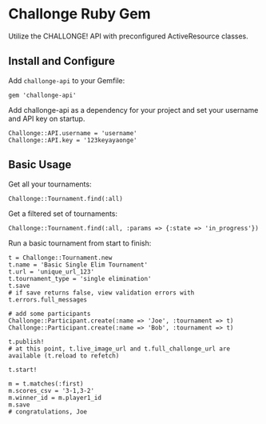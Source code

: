 # Challonge Ruby Gem

Utilize the CHALLONGE! API with preconfigured ActiveResource classes.


## Install and Configure

Add ```challonge-api``` to your Gemfile:

```
gem 'challonge-api'
```

Add challonge-api as a dependency for your project and set your username and API key on startup.

```
Challonge::API.username = 'username'
Challonge::API.key = '123keyayaonge'
```

## Basic Usage

Get all your tournaments:

```
Challonge::Tournament.find(:all)
```

Get a filtered set of tournaments:

```
Challonge::Tournament.find(:all, :params => {:state => 'in_progress'})
```

Run a basic tournament from start to finish:

```
t = Challonge::Tournament.new
t.name = 'Basic Single Elim Tournament'
t.url = 'unique_url_123'
t.tournament_type = 'single elimination'
t.save
# if save returns false, view validation errors with t.errors.full_messages

# add some participants
Challonge::Participant.create(:name => 'Joe', :tournament => t)
Challonge::Participant.create(:name => 'Bob', :tournament => t)

t.publish!
# at this point, t.live_image_url and t.full_challonge_url are available (t.reload to refetch)

t.start!

m = t.matches(:first)
m.scores_csv = '3-1,3-2'
m.winner_id = m.player1_id
m.save
# congratulations, Joe
```